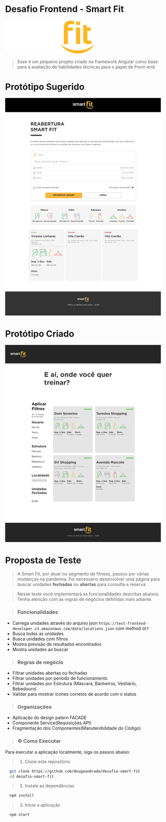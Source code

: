 # Desafio Frontend - Smart Fit

![Smart Fit](./src/assets/img/svg/logo.svg)

> Esse é um pequeno projeto criado no framework Angular como base para a avaliação de habilidades técnicas para o papel de Front-end.

# Protótipo Sugerido

![preview](preview-origin.png)

# Protótipo Criado

![preview](preview.png)

# Proposta de Teste
> A Smart Fit, por atuar no segmento de fitness, passou por várias mudanças na pandemia. Foi necessário desenvolver uma página para buscar unidades **fechadas** ou **abertas** para consulta e reserva.

> Nesse teste você implementará as funcionalidades descritas abaixos. Tenha atenção com as regras de negócios definidas mais adiante.

> ### Funcionalidades
- Carrega unidades através do arquivo json `https://test-frontend-developer.s3.amazonaws.com/data/locations.json` com method `GET`
- Busca todas as unidades
- Busca unidades com filtros
- Mostra previsão de resultados encontrados
- Mostra unidades ao buscar

> ### Regras de negócio
- Filtrar unidades abertas ou fechadas
- Filtrar unidades por período de funcionamento
- Filtrar unidades por Estrutura (Máscara, Banheiros, Vestiário, Bebedouro)
- Validar para mostrar ícones corretos de acordo com o status

> ### Organizações
- Aplicação do design patern FACADE
- Componente Service(Requisições API)
- Fragmentação dos Componentes(Manutenibilidade do Código)

> ### ⚙️ Como Executar

Para executar a aplicação localmente, siga os passos abaixo:

> 1. Clone este repositório:

```bash
  git clone https://github.com/dougaandrade/desafio-smart-fit
  cd desafio-smart-fit

```

> 2. Instale as dependências

```bash
  npm install
```

> 3. Inicie a aplicação

```bash
  npm start
```

